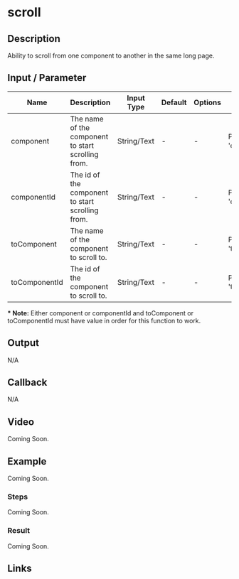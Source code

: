 # scroll

## Description

Ability to scroll from one component to another in the same long page.

## Input / Parameter

| Name | Description | Input Type | Default | Options | Required |
| ------ | ------ | ------ | ------ | ------ | ------ |
| component | The name of the component to start scrolling from. | String/Text | - | - | Partial (Yes if no 'componentId'.) |
| componentId | The id of the component to start scrolling from. | String/Text | - | - | Partial (Yes if no 'component'.) | 
| toComponent | The name of the component to scroll to. | String/Text | - | - | Partial (Yes if no 'toComponentId'.) | 
| toComponentId | The id of the component to scroll to. | String/Text | - | - | Partial (Yes if no 'toComponent'.) |

__\* Note:__ Either component or componentId and toComponent or toComponentId must have value in order for this function to work.

## Output

N/A

## Callback

N/A

## Video

Coming Soon.

<!-- Format: [![Video]({image-path})]({url-link}) -->

## Example

Coming Soon.

<!-- Share a scenario, like a user requirements. -->

### Steps

Coming Soon.

<!-- Show the steps and share some screenshots.

1. .....

Format: ![]({image-path}) -->

### Result

Coming Soon.

<!-- Explain the output.

Format: ![]({image-path}) -->

## Links
